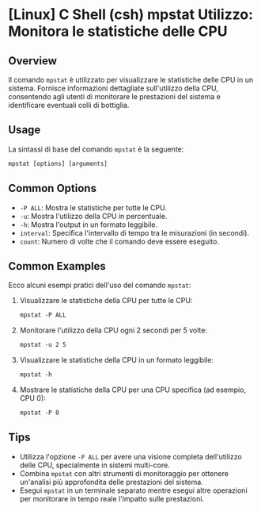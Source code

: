 # [Linux] C Shell (csh) mpstat Utilizzo: Monitora le statistiche delle CPU

## Overview
Il comando `mpstat` è utilizzato per visualizzare le statistiche delle CPU in un sistema. Fornisce informazioni dettagliate sull'utilizzo della CPU, consentendo agli utenti di monitorare le prestazioni del sistema e identificare eventuali colli di bottiglia.

## Usage
La sintassi di base del comando `mpstat` è la seguente:

```csh
mpstat [options] [arguments]
```

## Common Options
- `-P ALL`: Mostra le statistiche per tutte le CPU.
- `-u`: Mostra l'utilizzo della CPU in percentuale.
- `-h`: Mostra l'output in un formato leggibile.
- `interval`: Specifica l'intervallo di tempo tra le misurazioni (in secondi).
- `count`: Numero di volte che il comando deve essere eseguito.

## Common Examples
Ecco alcuni esempi pratici dell'uso del comando `mpstat`:

1. Visualizzare le statistiche della CPU per tutte le CPU:
   ```csh
   mpstat -P ALL
   ```

2. Monitorare l'utilizzo della CPU ogni 2 secondi per 5 volte:
   ```csh
   mpstat -u 2 5
   ```

3. Visualizzare le statistiche della CPU in un formato leggibile:
   ```csh
   mpstat -h
   ```

4. Mostrare le statistiche della CPU per una CPU specifica (ad esempio, CPU 0):
   ```csh
   mpstat -P 0
   ```

## Tips
- Utilizza l'opzione `-P ALL` per avere una visione completa dell'utilizzo delle CPU, specialmente in sistemi multi-core.
- Combina `mpstat` con altri strumenti di monitoraggio per ottenere un'analisi più approfondita delle prestazioni del sistema.
- Esegui `mpstat` in un terminale separato mentre esegui altre operazioni per monitorare in tempo reale l'impatto sulle prestazioni.